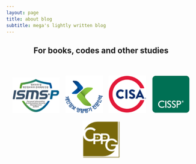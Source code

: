 ```yaml
---
layout: page
title: about blog
subtitle: mega's lightly written blog
---
```

<h2 align="center">
For books, codes and other studies
</h2>  

<br />  

<p align="center">
    <a href="" target=""><img src="/img/ISMSP_badge.png" title="ISMS-P 인증심사원" alt="ISMS-P 인증심사원" style="width: 125px;margin: 6px;"></a>
    <a href="/img/p/pia.png" target="_blank"><img src="/img/pia_badge.png" title="개인정보 영향평가 전문인력" alt="개인정보 영향평가 전문인력" style="width: 100px;margin: 6px;"></a>
    <a href="/img/p/cisa.png" target="_blank"><img src="/img/cisa-cert.svg" title="Certified Information Systems Auditor®" alt="Certified Information Systems Auditor®" style="width: 100px;margin: 6px;"></a>
    <a href="/img/p/cissp.png" target="_blank"><img src="/img/isc2_cissp2.png" title="Certified Information Systems Security Professional" alt="Certified Information Systems Security Professional" style="width: 100px;margin: 6px;"></a>
    <a href="/img/p/cppg.png" target="_blank"><img src="/img/cppg_badge.png" title="CPPG(개인정보관리사)" alt="CPPG(개인정보관리사)" style="width: 100px;margin: 6px;padding: 5px;"></a>
</p>

<!-- <p align="center">
<a href="https://www.buymeacoffee.com/MeganaD" target="_blank"><img src="/img/buymeabeer.png" alt="Buy Me A Beer"></a>
</p> -->

<!-- <script data-name="BMC-Widget" data-cfasync="false" src="https://cdnjs.buymeacoffee.com/1.0.0/widget.prod.min.js" data-id="MeganaD" data-description="Support me on Buy me a coffee!" data-message="" data-color="#79D6B5" data-position="Right" data-x_margin="18" data-y_margin="18"></script> -->